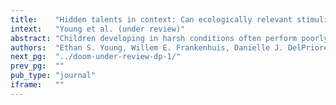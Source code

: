 ```yaml
---
title:    "Hidden talents in context: Can ecologically relevant stimuli improve cognitive performance among adversity-exposed youth?"
intext:   "Young et al. (under review)"
abstract: "Children developing in harsh conditions often perform poorly on standard cognitive tests. However, the hidden talents approach proposes that performance for some abilities may be enhanced by adversity or improved under ecologically relevant conditions. We examine ecologically relevant content in cognitive testing. Sampling 618 socioeconomically diverse adolescents, we measured performance on two versions of an attention shifting and working memory updating task—one abstract, the other ecological. Across multiple sources, we measured environmental unpredictability, violence, and poverty, and tested adversity × task version interactions using a preregistered multiverse approach. We did not find adversity × task version interactions for attention shifting, but there were main effects of unpredictability and violence, indicating improved attention shifting irrespective of task version. For working memory updating, violence- and poverty-exposed youth performed worse on the abstract but not the ecological version, equalizing performance among adversity-exposed youth. We found no relation between updating performance and unpredictability."
authors:  "Ethan S. Young, Willem E. Frankenhuis, Danielle J. DelPriore, & Bruce J. Ellis"
next_pg:  "../doom-under-review-dp-1/"
prev_pg:  ""
pub_type: "journal"
iframe:   ""
---
```

